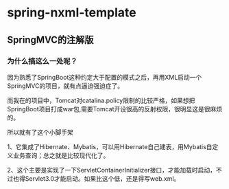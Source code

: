 # spring-nxml-template
## SpringMVC的注解版

### 为什么搞这么一处呢？
因为熟悉了SpringBoot这种约定大于配置的模式之后，再用XML启动一个SpringMVC的项目，就有点逼迫强迫症了。


而我在的项目中，Tomcat对catalina.policy限制的比较严格，如果想把SpringBoot项目打成war包,需要Tomcat开设很高的反射权限，很明显这是很麻烦的。

所以就有了这个小脚手架

1、它集成了Hibernate、Mybatis，可以用Hibernate自己建表，用Mybatis自定义业务查询；总之就是比较现代化了。

2、这个主要是实现了一下ServletContainerInitializer接口，才能加载时启动，不过也得Servlet3.0才能启动。如果比这个低，还是得写web.xml。

